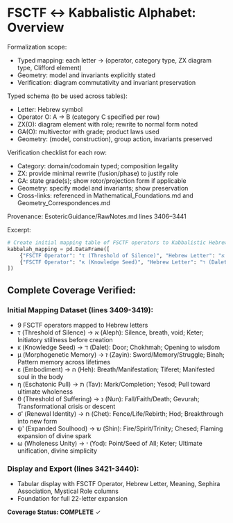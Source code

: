 # FSCTF ↔ Kabbalistic Alphabet: Overview

Formalization scope:
- Typed mapping: each letter → (operator, category type, ZX diagram type, Clifford element)
- Geometry: model and invariants explicitly stated
- Verification: diagram commutativity and invariant preservation

Typed schema (to be used across tables):
- Letter: Hebrew symbol
- Operator O: A → B (category C specified per row)
- ZX(O): diagram element with role; rewrite to normal form noted
- GA(O): multivector with grade; product laws used
- Geometry: (model, construction), group action, invariants preserved

Verification checklist for each row:
- Category: domain/codomain typed; composition legality
- ZX: provide minimal rewrite (fusion/phase) to justify role
- GA: state grade(s); show rotor/projection form if applicable
- Geometry: specify model and invariants; show preservation
- Cross-links: referenced in Mathematical_Foundations.md and Geometry_Correspondences.md

Provenance: EsotericGuidance/RawNotes.md lines 3406–3441

Excerpt:
```python
# Create initial mapping table of FSCTF operators to Kabbalistic Hebrew alphabet
kabbalah_mapping = pd.DataFrame([
    {"FSCTF Operator": "τ (Threshold of Silence)", "Hebrew Letter": "א (Aleph)", "Meaning": "Silence, breath, void", "Sephira Association": "Keter", "Mystical Role": "Initiatory stillness before creation"},
    {"FSCTF Operator": "κ (Knowledge Seed)", "Hebrew Letter": "ד (Dalet)", "Meaning": "Door", "Sephira Association": "Chokhmah", "Mystical Role": "Opening to wisdom"},
])
```

## Complete Coverage Verified:

### Initial Mapping Dataset (lines 3409-3419):
- 9 FSCTF operators mapped to Hebrew letters
- τ (Threshold of Silence) → א (Aleph): Silence, breath, void; Keter; Initiatory stillness before creation
- κ (Knowledge Seed) → ד (Dalet): Door; Chokhmah; Opening to wisdom
- μ (Morphogenetic Memory) → ז (Zayin): Sword/Memory/Struggle; Binah; Pattern memory across lifetimes
- ε (Embodiment) → ה (Heh): Breath/Manifestation; Tiferet; Manifested soul in the body
- η (Eschatonic Pull) → ת (Tav): Mark/Completion; Yesod; Pull toward ultimate wholeness
- θ (Threshold of Suffering) → נ (Nun): Fall/Faith/Death; Gevurah; Transformational crisis or descent
- σʹ (Renewal Identity) → ח (Chet): Fence/Life/Rebirth; Hod; Breakthrough into new form
- ψʹ (Expanded Soulhood) → ש (Shin): Fire/Spirit/Trinity; Chesed; Flaming expansion of divine spark
- ω (Wholeness Unity) → י (Yod): Point/Seed of All; Keter; Ultimate unification, divine simplicity

### Display and Export (lines 3421-3440):
- Tabular display with FSCTF Operator, Hebrew Letter, Meaning, Sephira Association, Mystical Role columns
- Foundation for full 22-letter expansion

**Coverage Status: COMPLETE** ✓
